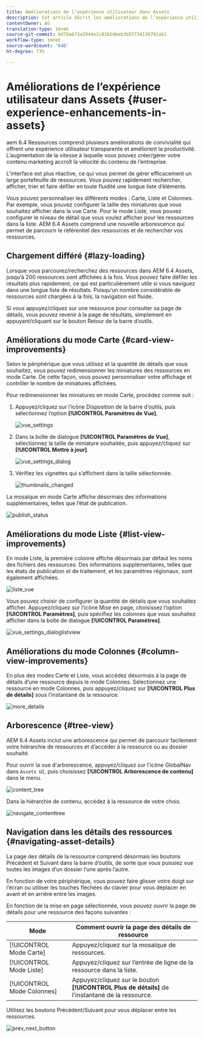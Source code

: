 ```yaml
---
title: Améliorations de l’expérience utilisateur dans Assets
description: Cet article décrit les améliorations de l’expérience utilisateur dans AEM 6.4 Assets.
contentOwner: AG
translation-type: tm+mt
source-git-commit: 0d70a672a2944e2c03b54beb3b5f734136792ab1
workflow-type: tm+mt
source-wordcount: '646'
ht-degree: 73%

---
```



# Améliorations de l’expérience utilisateur dans Assets  {#user-experience-enhancements-in-assets}

aem 6.4 Ressources comprend plusieurs améliorations de convivialité qui offrent une expérience utilisateur transparente et améliorent la productivité. L’augmentation de la vitesse à laquelle vous pouvez créer/gérer votre contenu marketing accroît la vélocité du contenu de l’entreprise.

L’interface est plus réactive, ce qui vous permet de gérer efficacement un large portefeuille de ressources. Vous pouvez rapidement rechercher, afficher, trier et faire défiler en toute fluidité une longue liste d’éléments.

Vous pouvez personnaliser les différents modes : Carte, Liste et Colonnes. Par exemple, vous pouvez configurer la taille des miniatures que vous souhaitez afficher dans la vue Carte. Pour le mode Liste, vous pouvez configurer le niveau de détail que vous voulez afficher pour les ressources dans la liste. AEM 6.4 Assets comprend une nouvelle arborescence qui permet de parcourir le référentiel des ressources et de rechercher vos ressources.

## Chargement différé  {#lazy-loading}

Lorsque vous parcourez/recherchez des ressources dans AEM 6.4 Assets, jusqu’à 200 ressources sont affichées à la fois. Vous pouvez faire défiler les résultats plus rapidement, ce qui est particulièrement utile si vous naviguez dans une longue liste de résultats. Puisqu’un nombre considérable de ressources sont chargées à la fois, la navigation est fluide.

Si vous appuyez/cliquez sur une ressource pour consulter sa page de détails, vous pouvez revenir à la page de résultats, simplement en appuyant/cliquant sur le bouton Retour de la barre d’outils.

## Améliorations du mode Carte {#card-view-improvements}

Selon le périphérique que vous utilisez et la quantité de détails que vous souhaitez, vous pouvez redimensionner les miniatures des ressources en mode Carte. De cette façon, vous pouvez personnaliser votre affichage et contrôler le nombre de miniatures affichées.

Pour redimensionner les miniatures en mode Carte, procédez comme suit :

1. Appuyez/cliquez sur l’icône Disposition de la barre d’outils, puis sélectionnez l’option **[!UICONTROL Paramètres de Vue]**.

   ![vue_settings](assets/view_settings.png)

1. Dans la boîte de dialogue **[!UICONTROL Paramètres de Vue]**, sélectionnez la taille de miniature souhaitée, puis appuyez/cliquez sur **[!UICONTROL Mettre à jour]**.

   ![vue_settings_dialog](assets/view_settings_dialog.png)

1. Vérifiez les vignettes qui s’affichent dans la taille sélectionnée.

   ![thumbnails_changed](assets/thumbnails_changed.png)

La mosaïque en mode Carte affiche désormais des informations supplémentaires, telles que l’état de publication.

![publish_status](assets/publish_status.png)

## Améliorations du mode Liste {#list-view-improvements}

En mode Liste, la première colonne affiche désormais par défaut les noms des fichiers des ressources. Des informations supplémentaires, telles que les états de publication et de traitement, et les paramètres régionaux, sont également affichées.

![liste_vue](assets/list_view.png)

Vous pouvez choisir de configurer la quantité de détails que vous souhaitez afficher. Appuyez/cliquez sur l’icône Mise en page, choisissez l’option **[!UICONTROL Paramètres]**, puis spécifiez les colonnes que vous souhaitez afficher dans la boîte de dialogue **[!UICONTROL Paramètres]**.

![vue_settings_dialoglistview](assets/view_settings_dialoglistview.png)

## Améliorations du mode Colonnes {#column-view-improvements}

En plus des modes Carte et Liste, vous accédez désormais à la page de détails d’une ressource depuis le mode Colonnes. Sélectionnez une ressource en mode Colonnes, puis appuyez/cliquez sur **[!UICONTROL Plus de détails]** sous l’instantané de la ressource.

![more_details](assets/more_details.png)

## Arborescence {#tree-view}

AEM 6.4 Assets inclut une arborescence qui permet de parcourir facilement votre hiérarchie de ressources et d’accéder à la ressource ou au dossier souhaité.

Pour ouvrir la vue d&#39;arborescence, appuyez/cliquez sur l&#39;icône GlobalNav dans `Assets UI`, puis choisissez **[!UICONTROL Arborescence de contenu]** dans le menu.

![content_tree](assets/content_tree.png)

Dans la hiérarchie de contenu, accédez à la ressource de votre choix.

![navigate_contenttree](assets/navigate_contenttree.png)

## Navigation dans les détails des ressources {#navigating-asset-details}

La page des détails de la ressource comprend désormais les boutons Précédent et Suivant dans la barre d’outils, de sorte que vous puissiez vue toutes les images d’un dossier l’une après l’autre.

En fonction de votre périphérique, vous pouvez faire glisser votre doigt sur l’écran ou utiliser les touches fléchées du clavier pour vous déplacer en avant et en arrière entre les images.

En fonction de la mise en page sélectionnée, vous pouvez ouvrir la page de détails pour une ressource des façons suivantes :

| **Mode** | **Comment ouvrir la page des détails de ressource** |
|---|---|
| [!UICONTROL Mode Carte] | Appuyez/cliquez sur la mosaïque de ressources. |
| [!UICONTROL Mode Liste] | Appuyez/cliquez sur l’entrée de ligne de la ressource dans la liste. |
| [!UICONTROL Mode Colonnes] | Appuyez/cliquez sur le bouton **[!UICONTROL Plus de détails]** de l&#39;instantané de la ressource. |

Utilisez les boutons Précédent/Suivant pour vous déplacer entre les ressources.

![prev_next_button](assets/prev_next_buttons.png)
